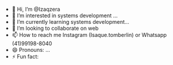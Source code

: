- 👋 Hi, I’m @Izaqzera
- 👀 I’m interested in systems development  ...
- 🌱 I’m currently learning systems development...
- 💞️ I’m looking to collaborate on web
- 📫 How to reach me Instagram (Isaque.tomberlin) or Whatsapp (41)99198-8040
- 😄 Pronouns: ...
- ⚡ Fun fact: 

<!---
Izaqzera/Izaqzera is a ✨ special ✨ repository because its `README.md` (this file) appears on your GitHub profile.
You can click the Preview link to take a look at your changes.
--->
